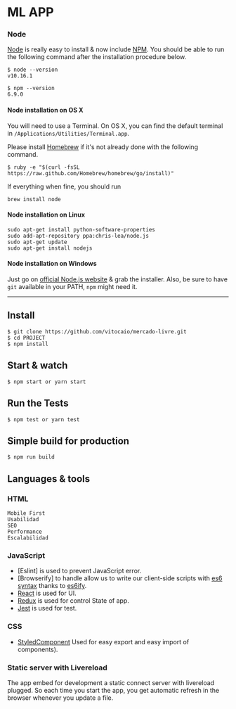 # ML APP

### Node

[Node](http://nodejs.org/) is really easy to install & now include [NPM](https://npmjs.org/).
You should be able to run the following command after the installation procedure
below.

    $ node --version
    v10.16.1

    $ npm --version
    6.9.0

#### Node installation on OS X

You will need to use a Terminal. On OS X, you can find the default terminal in
`/Applications/Utilities/Terminal.app`.

Please install [Homebrew](http://brew.sh/) if it's not already done with the following command.

    $ ruby -e "$(curl -fsSL https://raw.github.com/Homebrew/homebrew/go/install)"

If everything when fine, you should run

    brew install node

#### Node installation on Linux

    sudo apt-get install python-software-properties
    sudo add-apt-repository ppa:chris-lea/node.js
    sudo apt-get update
    sudo apt-get install nodejs

#### Node installation on Windows

Just go on [official Node.js website](http://nodejs.org/) & grab the installer.
Also, be sure to have `git` available in your PATH, `npm` might need it.

---

## Install

    $ git clone https://github.com/vitocaio/mercado-livre.git
    $ cd PROJECT
    $ npm install

## Start & watch

    $ npm start or yarn start

## Run the Tests

    $ npm test or yarn test

## Simple build for production

    $ npm run build

## Languages & tools

### HTML

    Mobile First
    Usabilidad
    SEO
    Performance
    Escalabilidad

### JavaScript

- [Eslint] is used to prevent JavaScript error.
- [Browserify] to handle allow us to write our client-side scripts with [es6 syntax](http://es6.github.io/) thanks to [es6ify](https://github.com/thlorenz/es6ify).
- [React](http://facebook.github.io/react) is used for UI.
- [Redux](https://redux.js.org) is used for control State of app.
- [Jest](https://jestjs.io) is used for test.

### CSS

- [StyledComponent](https://www.styled-components.com/) Used for easy export and easy import of components).

### Static server with Livereload

The app embed for development a static connect server with livereload plugged.
So each time you start the app, you get automatic refresh in the browser whenever you update a file.